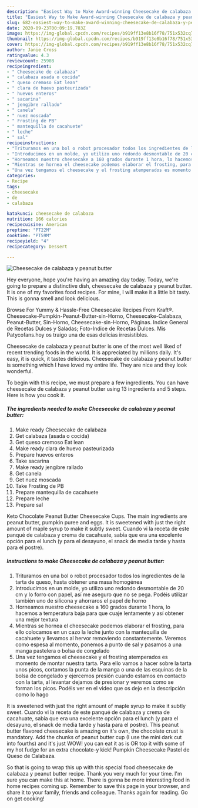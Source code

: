 ```yaml
---
description: "Easiest Way to Make Award-winning Cheesecake de calabaza y peanut butter"
title: "Easiest Way to Make Award-winning Cheesecake de calabaza y peanut butter"
slug: 682-easiest-way-to-make-award-winning-cheesecake-de-calabaza-y-peanut-butter
date: 2020-09-23T00:09:19.783Z
image: https://img-global.cpcdn.com/recipes/b919ff13e8b16f78/751x532cq70/cheesecake-de-calabaza-y-peanut-butter-foto-principal.jpg
thumbnail: https://img-global.cpcdn.com/recipes/b919ff13e8b16f78/751x532cq70/cheesecake-de-calabaza-y-peanut-butter-foto-principal.jpg
cover: https://img-global.cpcdn.com/recipes/b919ff13e8b16f78/751x532cq70/cheesecake-de-calabaza-y-peanut-butter-foto-principal.jpg
author: Janie Cross
ratingvalue: 4.3
reviewcount: 25908
recipeingredient:
- " Cheesecake de calabaza"
- " calabaza asada o cocida"
- " queso cremoso Eat lean"
- " clara de huevo pasteurizada"
- " huevos enteros"
- " sacarina"
- " jengibre rallado"
- " canela"
- " nuez moscada"
- " Frosting de PB"
- " mantequilla de cacahuete"
- " leche"
- " sal"
recipeinstructions:
- "Trituramos en una bol o robot procesador todos los ingredientes de la tarta de queso, hasta obtener una masa homogénea"
- "Introducimos en un molde, yo utilizo uno redondo desmontable de 20 cm y lo forro con papel, así me aseguro que no se pega. Podéis utilizar también uno de silicona y ahorraros el papel de horno"
- "Horneamos nuestro cheesecake a 160 grados durante 1 hora, lo hacemos a temperatura baja para que cuaje lentamente y así obtener una mejor textura"
- "Mientras se hornea el cheesecake podemos elaborar el frosting, para ello colocamos en un cazo la leche junto con la mantequilla de cacahuete y llevamos al hervor removiendo constantemente. Veremos como espesa al momento, ponemos a punto de sal y pasamos a una manga pastelera o bolsa de congelado"
- "Una vez tengamos el cheesecake y el frosting atemperados es momento de montar nuestra tarta. Para ello vamos a hacer sobre la tarta unos picos, cortamos la punta de la manga o una de las esquinas de la bolsa de congelado y ejercemos presión cuando estamos en contacto con la tarta, al levantar dejamos de presionar y veremos como se forman los picos. Podéis ver en el video que os dejo en la descripción como lo hago"
categories:
- Recipe
tags:
- cheesecake
- de
- calabaza

katakunci: cheesecake de calabaza 
nutrition: 166 calories
recipecuisine: American
preptime: "PT22M"
cooktime: "PT59M"
recipeyield: "4"
recipecategory: Dessert

---
```



![Cheesecake de calabaza y peanut butter](https://img-global.cpcdn.com/recipes/b919ff13e8b16f78/751x532cq70/cheesecake-de-calabaza-y-peanut-butter-foto-principal.jpg)

Hey everyone, hope you're having an amazing day today. Today, we're going to prepare a distinctive dish, cheesecake de calabaza y peanut butter. It is one of my favorites food recipes. For mine, I will make it a little bit tasty. This is gonna smell and look delicious.

Browse For Yummy &amp; Hassle-Free Cheesecake Recipes From Kraft®. Cheesecake-Pumpkin-Peanut-Butter-sin-Horno, Cheesecake-Calabaza, Peanut-Butter, Sin-Horno, Cheesecake-sin-Horno, Páginas. Indice General de Recetas Dulces y Saladas; Foto-Indice de Recetas Dulces. Mis Patycofans.hoy os traigo una de esas delicias irresistibles.

Cheesecake de calabaza y peanut butter is one of the most well liked of recent trending foods in the world. It is appreciated by millions daily. It's easy, it is quick, it tastes delicious. Cheesecake de calabaza y peanut butter is something which I have loved my entire life. They are nice and they look wonderful.


To begin with this recipe, we must prepare a few ingredients. You can have cheesecake de calabaza y peanut butter using 13 ingredients and 5 steps. Here is how you cook it.

<!--inarticleads1-->

##### The ingredients needed to make Cheesecake de calabaza y peanut butter:

1. Make ready  Cheesecake de calabaza
1. Get  calabaza (asada o cocida)
1. Get  queso cremoso Eat lean
1. Make ready  clara de huevo pasteurizada
1. Prepare  huevos enteros
1. Take  sacarina
1. Make ready  jengibre rallado
1. Get  canela
1. Get  nuez moscada
1. Take  Frosting de PB
1. Prepare  mantequilla de cacahuete
1. Prepare  leche
1. Prepare  sal


Keto Chocolate Peanut Butter Cheesecake Cups. The main ingredients are peanut butter, pumpkin puree and eggs. It is sweetened with just the right amount of maple syrup to make it subtly sweet. Cuando vi la receta de este panqué de calabaza y crema de cacahuate, sabía que era una excelente opción para el lunch (y para el desayuno, el snack de media tarde y hasta para el postre). 

<!--inarticleads2-->

##### Instructions to make Cheesecake de calabaza y peanut butter:

1. Trituramos en una bol o robot procesador todos los ingredientes de la tarta de queso, hasta obtener una masa homogénea
1. Introducimos en un molde, yo utilizo uno redondo desmontable de 20 cm y lo forro con papel, así me aseguro que no se pega. Podéis utilizar también uno de silicona y ahorraros el papel de horno
1. Horneamos nuestro cheesecake a 160 grados durante 1 hora, lo hacemos a temperatura baja para que cuaje lentamente y así obtener una mejor textura
1. Mientras se hornea el cheesecake podemos elaborar el frosting, para ello colocamos en un cazo la leche junto con la mantequilla de cacahuete y llevamos al hervor removiendo constantemente. Veremos como espesa al momento, ponemos a punto de sal y pasamos a una manga pastelera o bolsa de congelado
1. Una vez tengamos el cheesecake y el frosting atemperados es momento de montar nuestra tarta. Para ello vamos a hacer sobre la tarta unos picos, cortamos la punta de la manga o una de las esquinas de la bolsa de congelado y ejercemos presión cuando estamos en contacto con la tarta, al levantar dejamos de presionar y veremos como se forman los picos. Podéis ver en el video que os dejo en la descripción como lo hago


It is sweetened with just the right amount of maple syrup to make it subtly sweet. Cuando vi la receta de este panqué de calabaza y crema de cacahuate, sabía que era una excelente opción para el lunch (y para el desayuno, el snack de media tarde y hasta para el postre). This peanut butter flavored cheesecake is amazing on it&#39;s own, the chocolate crust is mandatory. Add the chunks of peanut butter cup (I use the mini dark cut into fourths) and it&#39;s just WOW! you can eat it as is OR top it with some of my hot fudge for an extra chocolate-y kick! Pumpkin Cheesecake Pastel de Queso de Calabaza. 

So that is going to wrap this up with this special food cheesecake de calabaza y peanut butter recipe. Thank you very much for your time. I'm sure you can make this at home. There is gonna be more interesting food in home recipes coming up. Remember to save this page in your browser, and share it to your family, friends and colleague. Thanks again for reading. Go on get cooking!
